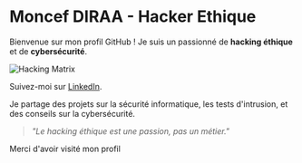 # Moncef DIRAA - Hacker Ethique

Bienvenue sur mon profil GitHub ! Je suis un passionné de **hacking éthique** et de **cybersécurité**.

![Hacking Matrix](https://media.giphy.com/media/26gsjCZpYhSuNOZ2w/giphy.gif)

Suivez-moi sur [LinkedIn](https://www.linkedin.com/in/moncef-diraa).

Je partage des projets sur la sécurité informatique, les tests d'intrusion, et des conseils sur la cybersécurité.
> _"Le hacking éthique est une passion, pas un métier."_

Merci d'avoir visité mon profil 
